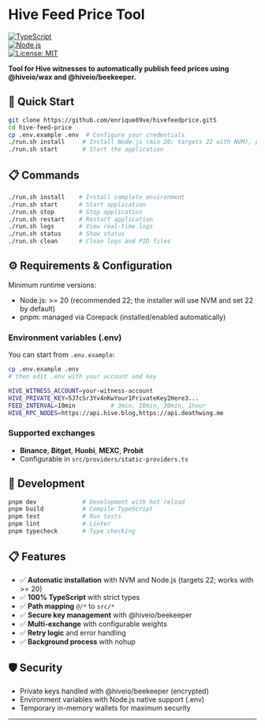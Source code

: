# Hive Feed Price Tool

[![TypeScript](https://img.shields.io/badge/TypeScript-5.0+-blue.svg)](https://www.typescriptlang.org/)  
[![Node.js](<https://img.shields.io/badge/Node.js-%E2%89%A520%20(recommended%2022)-green.svg>)](https://nodejs.org/)  
[![License: MIT](https://img.shields.io/badge/License-MIT-yellow.svg)](https://opensource.org/licenses/MIT)

**Tool for Hive witnesses to automatically publish feed prices using @hiveio/wax and @hiveio/beekeeper.**

## 🚀 Quick Start

```bash
git clone https://github.com/enrique89ve/hivefeedprice.gitS
cd hive-feed-price
cp .env.example .env  # Configure your credentials
./run.sh install     # Install Node.js (min 20; targets 22 with NVM), pnpm and dependencies
./run.sh start       # Start the application
```

## 📋 Commands

```bash
./run.sh install    # Install complete environment
./run.sh start      # Start application
./run.sh stop       # Stop application
./run.sh restart    # Restart application
./run.sh logs       # View real-time logs
./run.sh status     # Show status
./run.sh clean      # Clean logs and PID files
```

## ⚙️ Requirements & Configuration

Minimum runtime versions:

- Node.js: >= 20 (recommended 22; the installer will use NVM and set 22 by default)
- pnpm: managed via Corepack (installed/enabled automatically)

### Environment variables (.env)

You can start from `.env.example`:

```bash
cp .env.example .env
# then edit .env with your account and key
```

```bash
HIVE_WITNESS_ACCOUNT=your-witness-account
HIVE_PRIVATE_KEY=5J7cSr3Yv4nKwYour1PrivateKey2Here3...
FEED_INTERVAL=10min          # 3min, 10min, 30min, 1hour
HIVE_RPC_NODES=https://api.hive.blog,https://api.deathwing.me
```

### Supported exchanges

- **Binance**, **Bitget**, **Huobi**, **MEXC**, **Probit**
- Configurable in `src/providers/static-providers.ts`

## 🔧 Development

```bash
pnpm dev             # Development with hot reload
pnpm build           # Compile TypeScript
pnpm test            # Run tests
pnpm lint            # Linter
pnpm typecheck       # Type checking
```

## 📋 Features

- ✅ **Automatic installation** with NVM and Node.js (targets 22; works with >= 20)
- ✅ **100% TypeScript** with strict types
- ✅ **Path mapping** `@/*` to `src/*`
- ✅ **Secure key management** with @hiveio/beekeeper
- ✅ **Multi-exchange** with configurable weights
- ✅ **Retry logic** and error handling
- ✅ **Background process** with nohup

## 🛡️ Security

- Private keys handled with @hiveio/beekeeper (encrypted)
- Environment variables with Node.js native support (.env)
- Temporary in-memory wallets for maximum security

---
